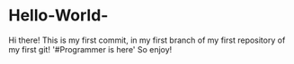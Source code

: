 # Hello-World-
Hi there! 
This is my first commit, in my first branch of my first repository of my first git!
'#Programmer is here'
So enjoy!
